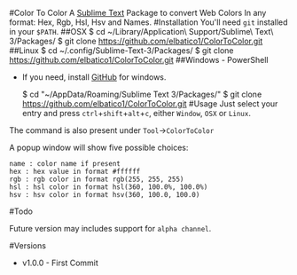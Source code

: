 #Color To Color
A [Sublime Text][] Package to convert Web Colors In any format: Hex, Rgb, Hsl, Hsv and Names.
#Installation
You'll need `git` installed in your `$PATH`.
##OSX
    $ cd ~/Library/Application\ Support/Sublime\ Text\ 3/Packages/
    $ git clone https://github.com/elbatico1/ColorToColor.git
##Linux
    $ cd ~/.config/Sublime-Text-3/Packages/
    $ git clone https://github.com/elbatico1/ColorToColor.git
##Windows - PowerShell
- If you need, install [GitHub][] for windows.

    $ cd "~/AppData/Roaming/Sublime Text 3/Packages/"
    $ git clone https://github.com/elbatico1/ColorToColor.git
#Usage
Just select your entry and press `ctrl`+`shift`+`alt`+`c`, either `Window`, `OSX` or `Linux`.

The command is also present under `Tool`->`ColorToColor`

A popup window will show five possible choices:

    name : color name if present
    hex : hex value in format #ffffff
    rgb : rgb color in format rgb(255, 255, 255)
    hsl : hsl color in format hsl(360, 100.0%, 100.0%)
    hsv : hsv color in format hsv(360, 100.0, 100.0)

#Todo

Future version may includes support for `alpha channel`.

  [Sublime Text]: http://www.sublimetext.com/
  [Package Control]: https://sublime.wbond.net/installation
  [GitHub]: https://windows.github.com/
#Versions
- v1.0.0 - First Commit
